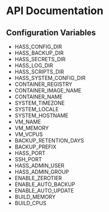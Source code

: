 # API Documentation

## Configuration Variables
- HASS_CONFIG_DIR
- HASS_BACKUP_DIR
- HASS_SECRETS_DIR
- HASS_LOG_DIR
- HASS_SCRIPTS_DIR
- HASS_SYSTEM_CONFIG_DIR
- CONTAINER_REGISTRY
- CONTAINER_IMAGE_NAME
- CONTAINER_NAME
- SYSTEM_TIMEZONE
- SYSTEM_LOCALE
- SYSTEM_HOSTNAME
- VM_NAME
- VM_MEMORY
- VM_VCPUS
- BACKUP_RETENTION_DAYS
- BACKUP_PREFIX
- HASS_PORT
- SSH_PORT
- HASS_ADMIN_USER
- HASS_ADMIN_GROUP
- ENABLE_ZEROTIER
- ENABLE_AUTO_BACKUP
- ENABLE_AUTO_UPDATE
- BUILD_MEMORY
- BUILD_CPUS
